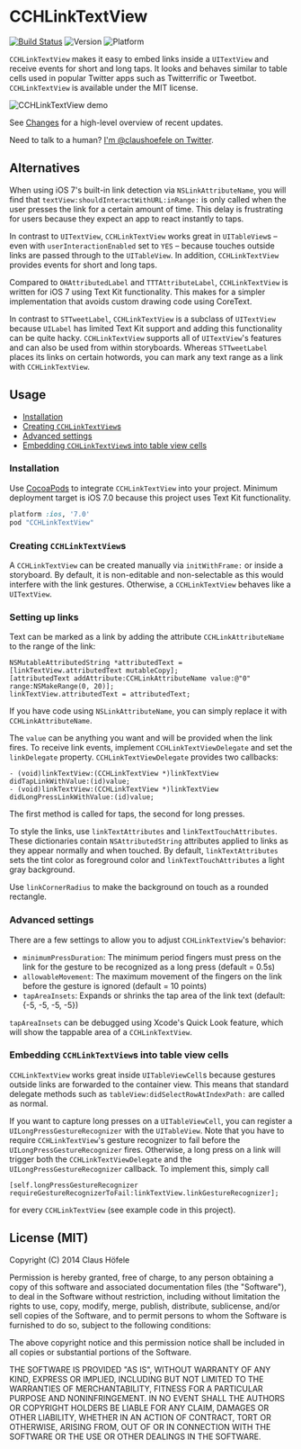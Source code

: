 CCHLinkTextView
===============

[![Build Status](https://travis-ci.org/choefele/CCHLinkTextView.png)](https://travis-ci.org/choefele/CCHLinkTextView)&nbsp;![Version](https://cocoapod-badges.herokuapp.com/v/CCHLinkTextView/badge.png)&nbsp;![Platform](https://cocoapod-badges.herokuapp.com/p/CCHLinkTextView/badge.png)

`CCHLinkTextView` makes it easy to embed links inside a `UITextView` and receive events for short and long taps. It looks and behaves similar to table cells used in popular Twitter apps such as Twitterrific or Tweetbot. `CCHLinkTextView` is available under the MIT license.

![CCHLinkTextView demo](CCHLinkTextView.gif)

See [Changes](https://github.com/choefele/CCHLinkTextView/blob/master/CHANGES.md) for a high-level overview of recent updates.

Need to talk to a human? [I'm @claushoefele on Twitter](https://twitter.com/claushoefele).

## Alternatives

When using iOS 7's built-in link detection via `NSLinkAttributeName`, you will find that `textView:shouldInteractWithURL:inRange:` is only called when the user presses the link for a certain amount of time. This delay is frustrating for users because they expect an app to react instantly to taps.

In contrast to `UITextView`, `CCHLinkTextView` works great in `UITableView`s – even with `userInteractionEnabled` set to `YES` – because touches outside links are passed through to the `UITableView`. In addition, `CCHLinkTextView` provides events for short and long taps.

Compared to `OHAttributedLabel` and `TTTAttributeLabel`, `CCHLinkTextView` is written for iOS 7 using Text Kit functionality. This makes for a simpler implementation that avoids custom drawing code using CoreText. 

In contrast to `STTweetLabel`, `CCHLinkTextView` is a subclass of `UITextView` because `UILabel` has limited Text Kit support and adding this functionality can be quite hacky. `CCHLinkTextView` supports all of `UITextView`'s features and can also be used from within storyboards. Whereas `STTweetLabel` places its links on certain hotwords, you can mark any text range as a link with `CCHLinkTextView`. 

## Usage

- [Installation](#installation)
- [Creating `CCHLinkTextView`s](#creating-cchlinktextviews)
- [Advanced settings](#advanced-settings)
- [Embedding `CCHLinkTextView`s into table view cells](#embedding-cchlinktextviews-into-table-view-cells)

### Installation

Use [CocoaPods](http://cocoapods.org) to integrate `CCHLinkTextView` into your project. Minimum deployment target is iOS 7.0 because this project uses Text Kit functionality.

```ruby
platform :ios, '7.0'
pod "CCHLinkTextView"
```

### Creating `CCHLinkTextView`s

A `CCHLinkTextView` can be created manually via `initWithFrame:` or inside a storyboard. By default, it is non-editable and non-selectable as this would interfere with the link gestures. Otherwise, a `CCHLinkTextView` behaves like a `UITextView`.

### Setting up links

Text can be marked as a link by adding the attribute `CCHLinkAttributeName` to the range of the link:

```Obj-C
NSMutableAttributedString *attributedText = [linkTextView.attributedText mutableCopy];
[attributedText addAttribute:CCHLinkAttributeName value:@"0" range:NSMakeRange(0, 20)];
linkTextView.attributedText = attributedText;
```

If you have code using `NSLinkAttributeName`, you can simply replace it with `CCHLinkAttributeName`.

The `value` can be anything you want and will be provided when the link fires. To receive link events, implement `CCHLinkTextViewDelegate` and set the `linkDelegate` property. `CCHLinkTextViewDelegate` provides two callbacks:

```Obj-C
- (void)linkTextView:(CCHLinkTextView *)linkTextView didTapLinkWithValue:(id)value;
- (void)linkTextView:(CCHLinkTextView *)linkTextView didLongPressLinkWithValue:(id)value;
```

The first method is called for taps, the second for long presses.

To style the links, use `linkTextAttributes` and `linkTextTouchAttributes`. These dictionaries contain `NSAttributedString` attributes applied to links as they appear normally and when touched. By default, `linkTextAttributes` sets the tint color as foreground color and `linkTextTouchAttributes` a light gray background. 

Use `linkCornerRadius` to make the background on touch as a rounded rectangle.

### Advanced settings

There are a few settings to allow you to adjust `CCHLinkTextView`'s behavior:

- `minimumPressDuration`: The minimum period fingers must press on the link for the gesture to be recognized as a long press (default = 0.5s)
- `allowableMovement`: The maximum movement of the fingers on the link before the gesture is ignored (default = 10 points)
- `tapAreaInsets`: Expands or shrinks the tap area of the link text (default: {-5, -5, -5, -5})

`tapAreaInsets` can be debugged using Xcode's Quick Look feature, which will show the tappable area of a `CCHLinkTextView`.

### Embedding `CCHLinkTextView`s into table view cells

`CCHLinkTextView` works great inside `UITableViewCell`s because gestures outside links are forwarded to the container view. This means that standard delegate methods such as `tableView:didSelectRowAtIndexPath:` are called as normal.

If you want to capture long presses on a `UITableViewCell`, you can register a `UILongPressGestureRecognizer` with the `UITableView`. Note that you have to require `CCHLinkTextView`'s gesture recognizer to fail before the `UILongPressGestureRecognizer` fires. Otherwise, a long press on a link will trigger both the `CCHLinkTextViewDelegate` and the `UILongPressGestureRecognizer` callback. To implement this, simply call

    [self.longPressGestureRecognizer requireGestureRecognizerToFail:linkTextView.linkGestureRecognizer];
    
for every `CCHLinkTextView` (see example code in this project).

## License (MIT)

Copyright (C) 2014 Claus Höfele

Permission is hereby granted, free of charge, to any person obtaining a copy of this software and associated documentation files (the "Software"), to deal in the Software without restriction, including without limitation the rights to use, copy, modify, merge, publish, distribute, sublicense, and/or sell copies of the Software, and to permit persons to whom the Software is furnished to do so, subject to the following conditions:

The above copyright notice and this permission notice shall be included in all copies or substantial portions of the Software.

THE SOFTWARE IS PROVIDED "AS IS", WITHOUT WARRANTY OF ANY KIND, EXPRESS OR IMPLIED, INCLUDING BUT NOT LIMITED TO THE WARRANTIES OF MERCHANTABILITY, FITNESS FOR A PARTICULAR PURPOSE AND NONINFRINGEMENT. IN NO EVENT SHALL THE AUTHORS OR COPYRIGHT HOLDERS BE LIABLE FOR ANY CLAIM, DAMAGES OR OTHER LIABILITY, WHETHER IN AN ACTION OF CONTRACT, TORT OR OTHERWISE, ARISING FROM, OUT OF OR IN CONNECTION WITH THE SOFTWARE OR THE USE OR OTHER DEALINGS IN THE SOFTWARE.
